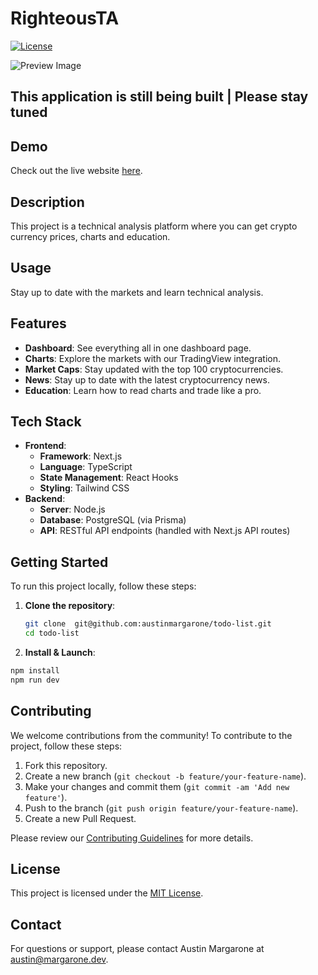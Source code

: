 # RighteousTA

[![License](https://img.shields.io/badge/license-MIT-blue.svg)](LICENSE)

![Preview Image](devpreview.png)

## This application is still being built | Please stay tuned

## Demo

Check out the live website [here](https://www.righteousta.com/).

## Description

This project is a technical analysis platform where you can get crypto currency prices, charts and education.

## Usage

Stay up to date with the markets and learn technical analysis.

## Features

- **Dashboard**: See everything all in one dashboard page.
- **Charts**: Explore the markets with our TradingView integration.
- **Market Caps**: Stay updated with the top 100 cryptocurrencies.
- **News**: Stay up to date with the latest cryptocurrency news.
- **Education**: Learn how to read charts and trade like a pro.

## Tech Stack

- **Frontend**:
  - **Framework**: Next.js
  - **Language**: TypeScript
  - **State Management**: React Hooks
  - **Styling**: Tailwind CSS
- **Backend**:
  - **Server**: Node.js
  - **Database**: PostgreSQL (via Prisma)
  - **API**: RESTful API endpoints (handled with Next.js API routes)

## Getting Started

To run this project locally, follow these steps:

1. **Clone the repository**:

   ```bash
   git clone  git@github.com:austinmargarone/todo-list.git
   cd todo-list
   ```

2. **Install & Launch**:

```bash
npm install
npm run dev
```

## Contributing

We welcome contributions from the community! To contribute to the project, follow these steps:

1. Fork this repository.
2. Create a new branch (`git checkout -b feature/your-feature-name`).
3. Make your changes and commit them (`git commit -am 'Add new feature'`).
4. Push to the branch (`git push origin feature/your-feature-name`).
5. Create a new Pull Request.

Please review our [Contributing Guidelines](CONTRIBUTING.md) for more details.

## License

This project is licensed under the [MIT License](LICENSE).

## Contact

For questions or support, please contact Austin Margarone at austin@margarone.dev.
